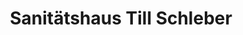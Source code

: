---
title: "Sanitätshaus Till Schleber"
url: /sylt/sanitaetshaus-till-schleber/
shop: Sanitätshaus
---
